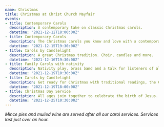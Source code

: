 ```yaml
---
name: Christmas
title: Christmas at Christ Church Mayfair
events:
- title: Contemporary Carols
  description: A contemporary take on classic Christmas carols.
  datetime: "2021-12-12T18:00:00Z"
- title: Contemporary Carols
  description: The Christmas carols you know and love with a contemporary sound.
  datetime: "2021-12-15T19:30:00Z"
- title: Carols by Candlelight
  description: A great Christmas tradition. Choir, candles and more.
  datetime: "2021-12-16T19:30:00Z"
- title: Family Carols with nativity
  description: Nativity play, brass band and a talk for listeners of all ages.
  datetime: "2021-12-19T10:30:00Z"
- title: Carols by Candlelight
  description: Get ready for Christmas with traditional readings, the CCM choir and brass band.
  datetime: "2021-12-19T18:00:00Z"
- title: Christmas Day Service
  description: All ages join together to celebrate the birth of Jesus.
  datetime: "2021-12-25T10:30:00Z"
---
```

*Mince pies and mulled wine are served after all our carol services. Services last just over an hour.*